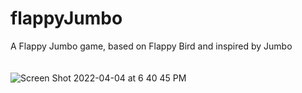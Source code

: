 # flappyJumbo
A Flappy Jumbo game, based on Flappy Bird and inspired by Jumbo <br /> <br /> <br />
![Screen Shot 2022-04-04 at 6 40 45 PM](https://user-images.githubusercontent.com/79735291/161643551-280ce2a5-34bb-41cd-bc44-e61823cdce16.png)
